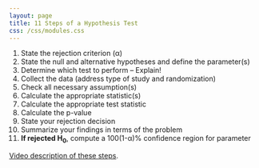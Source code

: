 ```yaml
---
layout: page
title: 11 Steps of a Hypothesis Test
css: /css/modules.css
---
```


1. State the rejection criterion (&alpha;)
1. State the null and alternative hypotheses and define the parameter(s)
1. Determine which test to perform – Explain!
1. Collect the data (address type of study and randomization)
1. Check all necessary assumption(s)
1. Calculate the appropriate statistic(s)
1. Calculate the appropriate test statistic
1. Calculate the p-value
1. State your rejection decision
1. Summarize your findings in terms of the problem 
1. **If rejected H<sub>0</sub>**, compute a 100(1-&alpha;)% confidence region for  parameter

[Video description of these steps](https://vimeo.com/user45324800/hotest-11steps).
